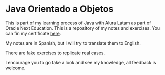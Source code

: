 # Java Orientado a Objetos

This is part of my learning process of Java with Alura Latam as part of Oracle Next Education. This is a repository of my notes and exercises.
You can fin my certificate [here](https://app.aluracursos.com/degree/certificate/7f862058-8fe0-444f-a6e2-71f1992e0f2a).

My notes are in Spanish, but I will try to translate them to English.

There are fake exercises to replicate real cases.

I encourage you to go take a look and see my knowledge, all feedback is welcome. 
